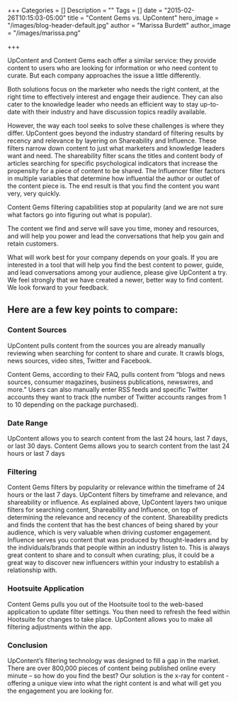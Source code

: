 +++
Categories = []
Description = ""
Tags = []
date = "2015-02-26T10:15:03-05:00"
title = "Content Gems vs. UpContent"
hero_image = "/images/blog-header-default.jpg"
author = "Marissa Burdett"
author_image = "/images/marissa.png"

+++

UpContent and Content Gems each offer a similar service: they provide content to users who are looking for information or who need content to curate. But each company approaches the issue a little differently.

Both solutions focus on the marketer who needs the right content, at the right time to effectively interest and engage their audience.  They can also cater to the knowledge leader who needs an efficient way to stay up-to-date with their industry and have discussion topics readily available.

However, the way each tool seeks to solve these challenges is where they differ.  UpContent goes beyond the industry standard of filtering results by recency and relevance by layering on Shareability and Influence. These filters narrow down content to just what marketers and knowledge leaders want and need. The shareability filter scans the titles and content body of articles searching for specific psychological indicators that increase the propensity for a piece of content to be shared. The Influencer filter factors in multiple variables that determine how influential the author or outlet of the content piece is. The end result is that you find the content you want very, very quickly.

Content Gems filtering capabilities stop at popularity (and we are not sure what factors go into figuring out what is popular).

The content we find and serve will save you time, money and resources, and will help you power and lead the conversations that help you gain and retain customers.

What will work best for your company depends on your goals. If you are interested in a tool that will help you find the best content to power, guide, and lead conversations among your audience, please give UpContent a try.  We feel strongly that we have created a newer, better way to find content.  We look forward to your feedback.  


## Here are a few key points to compare:

### Content Sources
UpContent pulls content from the sources you are already manually reviewing when searching for content to share and curate. It crawls blogs, news sources, video sites, Twitter and Facebook.

Content Gems, according to their FAQ, pulls content from “blogs and news sources, consumer magazines, business publications, newswires, and more.”  Users can also manually enter RSS feeds and specific Twitter accounts they want to track (the number of Twitter accounts ranges from 1 to 10 depending on the package purchased).

### Date Range
UpContent allows you to search content from the last 24 hours, last 7 days, or last 30 days.
Content Gems allows you to search content from the last 24 hours or last 7 days

### Filtering
Content Gems filters by popularity or relevance within the timeframe of 24 hours or the last 7 days.
UpContent filters by timeframe and relevance, and shareability or influence.
As explained above, UpContent layers two unique filters for searching content, Shareability and Influence, on top of determining the relevance and recency of the content. Shareability predicts and finds the content that has the best chances of being shared by your audience, which is very valuable when driving customer engagement. Influence serves you content that was produced by thought-leaders and by the individuals/brands that people within an industry listen to. This is always great content to share and to consult when curating; plus, it could be a great way to discover new influencers within your industry to establish a relationship with.

### Hootsuite Application
Content Gems pulls you out of the Hootsuite tool to the web-based application to update filter settings. You then need to refresh the feed within Hootsuite for changes to take place.
UpContent allows you to make all filtering adjustments within the app.

### Conclusion
UpContent’s filtering technology was designed to fill a gap in the market. There are over 800,000 pieces of content being published online every minute – so how do you find the best? Our solution is the x-ray for content - offering a unique view into what the right content is and what will get you the engagement you are looking for.
